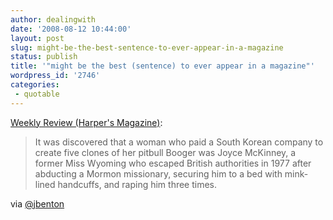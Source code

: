 ```yaml
---
author: dealingwith
date: '2008-08-12 10:44:00'
layout: post
slug: might-be-the-best-sentence-to-ever-appear-in-a-magazine
status: publish
title: '"might be the best (sentence) to ever appear in a magazine"'
wordpress_id: '2746'
categories:
 - quotable
---
```


[Weekly Review (Harper's Magazine)][1]:

> It was discovered that a woman who paid a South Korean company to create five clones of her pitbull Booger was Joyce McKinney, a former Miss Wyoming who escaped British authorities in 1977 after abducting a Mormon missionary, securing him to a bed with mink-lined handcuffs, and raping him three times.

via [@jbenton][2]

   [1]: http://harpers.org/archive/2008/08/WeeklyReview2008-08-12

   [2]: http://twitter.com/jbenton/statuses/885278255

